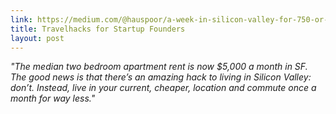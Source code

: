 ```yaml
---
link: https://medium.com/@hauspoor/a-week-in-silicon-valley-for-750-or-less-a15ef26cdc55
title: Travelhacks for Startup Founders
layout: post
---
```


*"The median two bedroom apartment rent is now $5,000 a month in SF. The good news is that there’s an amazing hack to living in Silicon Valley: don’t. Instead, live in your current, cheaper, location and commute once a month for way less."*
